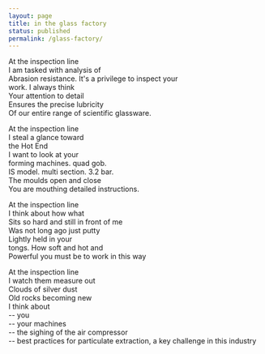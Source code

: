```yaml
---
layout: page
title: in the glass factory
status: published
permalink: /glass-factory/
---
```


At the inspection line \
I am tasked with analysis of \
Abrasion resistance.
It's a privilege to inspect your \
work. I always think \
Your attention to detail \
Ensures the precise lubricity \
Of our entire range of scientific glassware.

At the inspection line \
I steal a glance toward \
the Hot End \
I want to look at your \
forming machines. quad gob. \
IS model. multi section. 3.2 bar. \
The moulds open and close \
You are mouthing detailed instructions.

At the inspection line \
I think about how what \
Sits so hard and still in front of me \
Was not long ago just putty \
Lightly held in your \
tongs. How soft and hot and \
Powerful you must be to work in this way

At the inspection line \
I watch them measure out \
Clouds of silver dust \
Old rocks becoming new \
I think about \
-- you \
-- your machines \
-- the sighing of the air compressor \
-- best practices for particulate extraction, a key challenge in this industry
